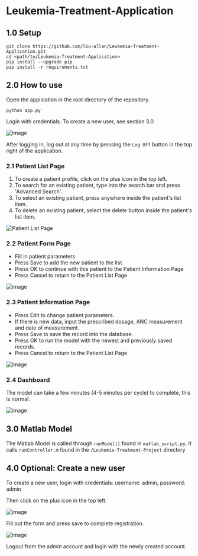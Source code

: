 # Leukemia-Treatment-Application

## 1.0 Setup

```
git clone https://github.com/liu-allan/Leukemia-Treatment-Application.git
cd <path/to/Leukemia-Treatment-Application>
pip install --upgrade pip
pip install -r requirements.txt
```

## 2.0 How to use

Open the application in the root directory of the repository.
```
python app.py
```
Login with credentials. To create a new user, see section 3.0

![image](https://user-images.githubusercontent.com/44624435/226797287-7ec91a25-df3c-48b4-99d3-2bb32287f7fa.png)

After logging in, log out at any time by pressing the `Log Off` button in the top right of the application. 


### 2.1 Patient List Page

1. To create a patient profile, click on the plus icon in the top left.
2. To search for an existing patient, type into the search bar and press 'Advanced Search'.
3. To select an existing patient, press anywhere inside the patient's list item.
4. To delete an existing patient, select the delete button inside the patient's list item.

![Patient List Page](https://user-images.githubusercontent.com/44624435/226800089-e491592e-f9ed-4417-90a1-fd3659bde801.png)

### 2.2 Patient Form Page

- Fill in patient parameters 
- Press Save to add the new patient to the list
- Press OK to continue with this patient to the Patient Information Page
- Press Cancel to return to the Patient List Page

![image](https://user-images.githubusercontent.com/44624435/226801284-dfb7096f-3010-4cbb-bda2-81186fad0a2c.png)


### 2.3 Patient Information Page

- Press Edit to change patient parameters.
- If there is new data, input the prescribed dosage, ANC measurement and date of measurement.
- Press Save to save the record into the database.
- Press OK to run the model with the newest and previously saved records. 
- Press Cancel to return to the Patient List Page

![image](https://user-images.githubusercontent.com/44624435/226800259-ca3993db-3005-405a-92e2-64c54bf62462.png)

### 2.4 Dashboard

The model can take a few minutes (4-5 minutes per cycle) to complete, this is normal.

![image](https://user-images.githubusercontent.com/44624435/226801521-8a6a05b7-9332-4b66-bea4-fbf06a8e1651.png)

## 3.0 Matlab Model

The Matlab Model is called through `runModel()` found in `matlab_script.py`. It calls `runController.m` found in the `/Leukemia-Treatment-Project` directory 

## 4.0 Optional: Create a new user

To create a new user, login with credentials: username: admin, password: admin

Then click on the plus icon in the top left.

![image](https://user-images.githubusercontent.com/44624435/226797151-510f8520-61a2-4c54-9a09-2142115293e0.png)

Fill out the form and press save to complete registration.

![image](https://user-images.githubusercontent.com/44624435/226797182-f944154d-26f6-49cb-be06-4cd3216e4d7f.png)

Logout from the admin account and login with the newly created account.


